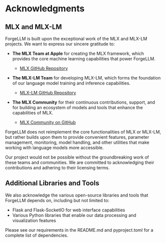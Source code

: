 # Acknowledgments

## MLX and MLX-LM

ForgeLLM is built upon the exceptional work of the MLX and MLX-LM projects. We want to express our sincere gratitude to:

- **The MLX Team at Apple** for creating the MLX framework, which provides the core machine learning capabilities that power ForgeLLM.
  - [MLX GitHub Repository](https://github.com/ml-explore/mlx)

- **The MLX-LM Team** for developing MLX-LM, which forms the foundation of our language model training and inference capabilities.
  - [MLX-LM GitHub Repository](https://github.com/ml-explore/mlx-lm)

- **The MLX Community** for their continuous contributions, support, and for building an ecosystem of models and tools that enhance the capabilities of MLX.
  - [MLX Community on GitHub](https://github.com/mlx-community)

ForgeLLM does not reimplement the core functionalities of MLX or MLX-LM, but rather builds upon them to provide convenient features, parameter management, monitoring, model handling, and other utilities that make working with language models more accessible.

Our project would not be possible without the groundbreaking work of these teams and communities. We are committed to acknowledging their contributions and adhering to their licensing terms.

## Additional Libraries and Tools

We also acknowledge the various open-source libraries and tools that ForgeLLM depends on, including but not limited to:

- Flask and Flask-SocketIO for web interface capabilities
- Various Python libraries that enable our data processing and visualization features

Please see our requirements in the README.md and pyproject.toml for a complete list of dependencies. 